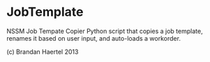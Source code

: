 JobTemplate
===========

NSSM Job Tempate Copier
Python script that copies a job template, renames it based on user input, and auto-loads a workorder.

(c) Brandan Haertel 2013
